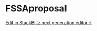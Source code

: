 # FSSAproposal

[Edit in StackBlitz next generation editor ⚡️](https://stackblitz.com/~/github.com/SageServices/FSSAproposal)